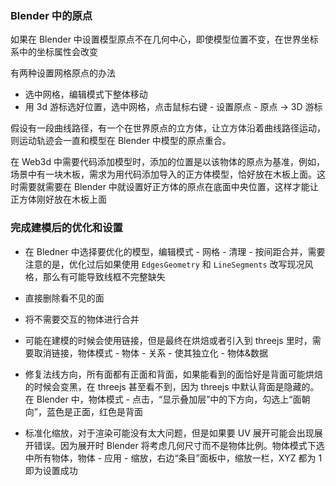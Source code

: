 ---
---

### Blender 中的原点

如果在 Blender 中设置模型原点不在几何中心，即使模型位置不变，在世界坐标系中的坐标属性会改变

有两种设置网格原点的办法
* 选中网格，编辑模式下整体移动
* 用 3d 游标选好位置，选中网格，点击鼠标右键 - 设置原点 - 原点 -> 3D 游标

假设有一段曲线路径，有一个在世界原点的立方体，让立方体沿着曲线路径运动，则运动轨迹会一直和模型在 Blender 中模型的原点重合。

在 Web3d 中需要代码添加模型时，添加的位置是以该物体的原点为基准，例如，场景中有一块木板，需求为用代码添加导入的正方体模型，恰好放在木板上面。这时需要就需要在 Blender 中就设置好正方体的原点在底面中央位置，这样才能让正方体刚好放在木板上面

### 完成建模后的优化和设置

* 在 Bledner 中选择要优化的模型，编辑模式 - 网格 - 清理 - 按间距合并，需要注意的是，优化过后如果使用 `EdgesGeometry` 和 `LineSegments` 改写现况风格，那么有可能导致线框不完整缺失

* 直接删除看不见的面

* 将不需要交互的物体进行合并

* 可能在建模的时候会使用链接，但是最终在烘焙或者引入到 threejs 里时，需要取消链接，物体模式 - 物体 - 关系 - 使其独立化 - 物体&数据

* 修复法线方向，所有面都有正面和背面，如果能看到的面恰好是背面可能烘焙的时候会变黑，在 threejs 甚至看不到，因为 threejs 中默认背面是隐藏的。在 Blender 中，物体模式 - 点击，“显示叠加层”中的下方向，勾选上“面朝向”，蓝色是正面，红色是背面

* 标准化缩放，对于渲染可能没有太大问题，但是如果要 UV 展开可能会出现展开错误。因为展开时 Blender 将考虑几何尺寸而不是物体比例。物体模式下选中所有物体，物体 - 应用 - 缩放，右边“条目”面板中，缩放一栏，XYZ 都为 1 即为设置成功
